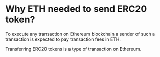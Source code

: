 # Why ETH needed to send ERC20 token?

To execute any transaction on Ethereum blockchain a sender of such a transaction is expected to pay transaction fees in ETH.

Transferring ERC20 tokens is a type of transaction on Ethereum.

